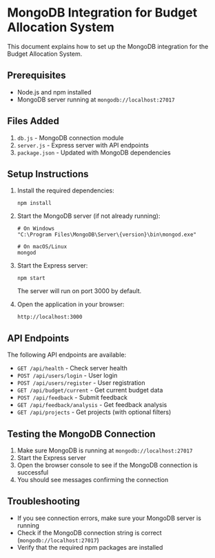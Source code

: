 # MongoDB Integration for Budget Allocation System

This document explains how to set up the MongoDB integration for the Budget Allocation System.

## Prerequisites

- Node.js and npm installed
- MongoDB server running at `mongodb://localhost:27017`

## Files Added

1. `db.js` - MongoDB connection module
2. `server.js` - Express server with API endpoints
3. `package.json` - Updated with MongoDB dependencies

## Setup Instructions

1. Install the required dependencies:
   ```
   npm install
   ```

2. Start the MongoDB server (if not already running):
   ```
   # On Windows
   "C:\Program Files\MongoDB\Server\{version}\bin\mongod.exe"
   
   # On macOS/Linux
   mongod
   ```

3. Start the Express server:
   ```
   npm start
   ```

   The server will run on port 3000 by default.

4. Open the application in your browser:
   ```
   http://localhost:3000
   ```

## API Endpoints

The following API endpoints are available:

- `GET /api/health` - Check server health
- `POST /api/users/login` - User login
- `POST /api/users/register` - User registration
- `GET /api/budget/current` - Get current budget data
- `POST /api/feedback` - Submit feedback
- `GET /api/feedback/analysis` - Get feedback analysis
- `GET /api/projects` - Get projects (with optional filters)

## Testing the MongoDB Connection

1. Make sure MongoDB is running at `mongodb://localhost:27017`
2. Start the Express server
3. Open the browser console to see if the MongoDB connection is successful
4. You should see messages confirming the connection

## Troubleshooting

- If you see connection errors, make sure your MongoDB server is running
- Check if the MongoDB connection string is correct (`mongodb://localhost:27017`)
- Verify that the required npm packages are installed 